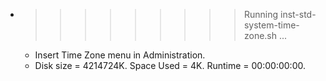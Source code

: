 * >>>>>>>>> Running inst-std-system-time-zone.sh ...
  * Insert Time Zone menu in Administration.
  * Disk size = 4214724K. Space Used = 4K. Runtime = 00:00:00:00.
